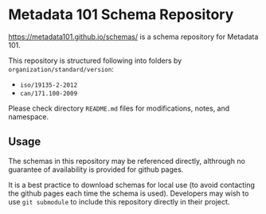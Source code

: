 # Metadata 101 Schema Repository

https://metadata101.github.io/schemas/ is a schema repository for Metadata 101.

This repository is structured following into folders by `organization/standard/version`:

* `iso/19135-2-2012`
* `can/171.100-2009`

Please check directory `README.md` files for modifications, notes, and namespace.

## Usage

The schemas in this repository may be referenced directly, althrough no guarantee of availability is provided for github pages.

It is a best practice to download schemas for local use (to avoid contacting the github pages each time the schema is used).  Developers may wish to use `git submodule` to include this repository directly in their project.  
